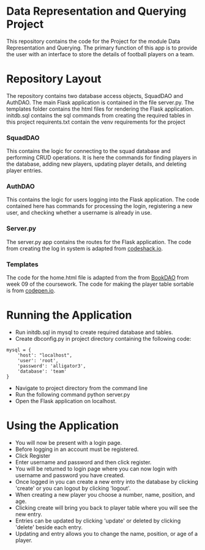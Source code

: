 # Data Representation and Querying Project
This repository contains the code for the Project for the module Data Representation and Querying. The primary function of this app is to provide the user with an interface to store the details of football players on a team.

# Repository Layout
The repository contains two database access objects, SquadDAO and AuthDAO.
The main Flask application is contained in the file server.py.
The templates folder contains the html files for rendering the Flask application.
initdb.sql contains the sql commands from creating the required tables in this project
requirents.txt contain the venv requirements for the project

### SquadDAO
This contains the logic for connecting to the squad database and performing CRUD operations. It is here the commands for finding players in the database, adding new players, updating player details, and deleting player entries.

### AuthDAO
This contains the logic for users logging into the Flask application. The code contained here has commands for processing the login, registering a new user, and checking whether a username is already in use.

### Server.py
The server.py app contains the routes for the Flask application.
The code from creating the log in system is adapted from [codeshack.io](https://codeshack.io/login-system-python-flask-mysql/).


### Templates 
The code for the home.html file is adapted from the from [BookDAO](https://github.com/andrewbeattycourseware/dataRepresenation2020/blob/master/code/week09-server1linktoDB.py/bookDAO.py) from week 09 of the coursework.
The code for making the player table sortable is from [codepen.io](https://codepen.io/dcode-software/pen/zYGOrzK).

# Running the Application
- Run initdb.sql in mysql to create required database and tables.
- Create dbconfig.py in project directory containing the following code:

```
mysql = {
    'host': "localhost",
    'user': 'root',
    'password': 'alligator3',
    'database': 'team'
}
```
- Navigate to project directory from the command line 
- Run the following command python server.py
- Open the Flask application on localhost.

# Using the Application
- You will now be present with a login page.
- Before logging in an account must be registered.
- Click Register
- Enter username and password and then click register.
- You will be returned to login page where you can now login with username and password you have created.
- Once logged in you can create a new entry into the database by clicking 'create' or you can logout by clicking 'logout'.
- When creating a new player you choose a number, name, position, and age.
- Clicking create will bring you back to player table where you will see the new entry.
- Entries can be updated by clicking 'update' or deleted by clicking 'delete' beside each entry.
- Updating and entry allows you to change the name, position, or age of a player.
